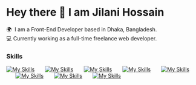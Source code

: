 Hey there 👋 I am Jilani Hossain
========================================================================================================================================

🌍  I am a Front-End Developer based in Dhaka, Bangladesh.
<br/>
💻  Currently working as a full-time freelance web developer.

### Skills

[![My Skills](https://skillicons.dev/icons?i=html,css)](https://skillicons.dev) &nbsp;&nbsp;&nbsp;&nbsp;&nbsp; [![My Skills](https://skillicons.dev/icons?i=js,ts)](https://skillicons.dev) &nbsp;&nbsp;&nbsp;&nbsp;&nbsp; [![My Skills](https://skillicons.dev/icons?i=react,next)](https://skillicons.dev) &nbsp;&nbsp;&nbsp;&nbsp;&nbsp; [![My Skills](https://skillicons.dev/icons?i=tailwind,scss)](https://skillicons.dev) &nbsp;&nbsp;&nbsp;&nbsp;&nbsp; [![My Skills](https://skillicons.dev/icons?i=figma)](https://skillicons.dev) &nbsp;&nbsp;&nbsp;&nbsp;&nbsp; [![My Skills](https://skillicons.dev/icons?i=mysql,mongodb)](https://skillicons.dev) &nbsp;&nbsp;&nbsp;&nbsp;&nbsp; [![My Skills](https://skillicons.dev/icons?i=prisma,postgres)](https://skillicons.dev) &nbsp;&nbsp;&nbsp;&nbsp;&nbsp; [![My Skills](https://skillicons.dev/icons?i=docker,firebase)](https://skillicons.dev)
<br/>
